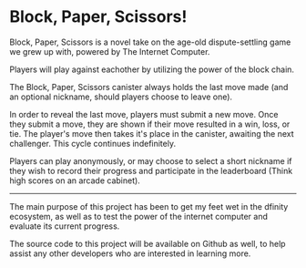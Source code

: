 # Block, Paper, Scissors!

Block, Paper, Scissors is a novel take on the age-old dispute-settling game we grew up with, powered by The Internet Computer.

Players will play against eachother by utilizing the power of the block chain.

The Block, Paper, Scissors canister always holds the last move made (and an optional nickname, should players choose to leave one).

In order to reveal the last move, players must submit a new move. Once they submit a move, they are shown if their move resulted in a win, loss, or tie. The player's move then takes it's place in the canister, awaiting the next challenger. This cycle continues indefinitely.

Players can play anonymously, or may choose to select a short nickname if they wish to record their progress and participate in the leaderboard (Think high scores on an arcade cabinet).

---

The main purpose of this project has been to get my feet wet in the dfinity ecosystem, as well as to test the power of the internet computer and evaluate its current progress.

The source code to this project will be available on Github as well, to help assist any other developers who are interested in learning more.
